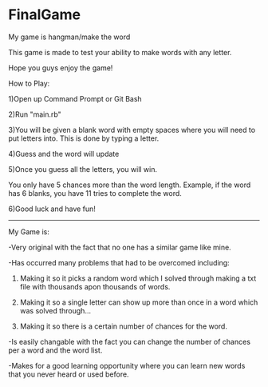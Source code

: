 # FinalGame
My game is hangman/make the word

This game is made to test your ability to make words with any letter.

Hope you guys enjoy the game!


How to Play:

1)Open up Command Prompt or Git Bash

2)Run "main.rb"

3)You will be given a blank word with empty spaces where you will need to put letters into. This is done by typing a letter.

4)Guess and the word will update

5)Once you guess all the letters, you will win.

You only have 5 chances more than the word length. Example, if the word has 6 blanks, you have 11 tries to complete the word.

6)Good luck and have fun!

---------------------------------------------------
My Game is:

-Very original with the fact that no one has a similar game like mine.

-Has occurred many problems that had to be overcomed including:

1) Making it so it picks a random word which I solved through making a txt file with thousands apon thousands of words.

2) Making it so a single letter can show up more than once in a word which was solved through...

3) Making it so there is a certain number of chances for the word.

-Is easily changable with the fact you can change the number of chances per a word and the word list.

-Makes for a good learning opportunity where you can learn new words that you never heard or used before.
